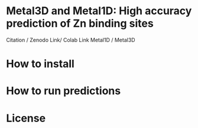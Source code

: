 # Metal3D and Metal1D: High accuracy prediction of Zn binding sites


Citation / Zenodo Link/ Colab Link Metal1D / Metal3D 


# How to install


# How to run predictions

# License
